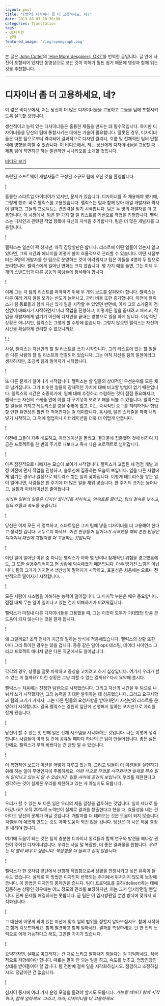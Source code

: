 ```yaml
---
layout: post
title: "[번역] 디자이너 좀 더 고용하세요, 네?"
date: 2019-08-03 18:30:00
categories: Translation
tags: 
- UI디자인
- 번역
featured_image: '/img/opengraph.png'
---
```

본 글은 [John Cutler](https://twitter.com/johncutlefish)의 ['Hire More desginers, OK?'](https://amplitude.com/blog/hire-more-designers)를 번역한 글입니다. 글 안에 사진이 포함되어 있지만 동영상으로 보는 것이 이해가 훨씬 쉽기 때문에 영상과 함께 읽는 것을 추천합니다. 

---

# 디자이너 좀 더 고용하세요, 네?

이 짧은 비디오에서, 저는 당신이 더 많은 디자이너들을 고용하고 그들을 팀에 포함시키도록 설득할 것입니다.


생산적이고 능력 있는 디자이너들은 훌륭한 제품을 만드는 데 필수적입니다. 하지만 디자이너들을 당신의 팀에 통합시키는 데에는 기술이 필요합니다. 잘못된 경우, 디자이너들은 다른 팀으로부터 격리되어 결과적으로 디자인 퀄리티, 흐름 및 전체적인 팀의 단합력에 영향을 미칠 수 있습니다. 이 비디오에서, 저는 당신에게 디자이너들을 고용할 때 제품 팀이 직면하곤 하는 일반적인 시나리오를 소개할 것입니다.


[비디오 보기](https://youtu.be/HdqX4A_3-bA)

---

숙련된 소프트웨어 개발자들로 구성된 소규모 팀에 오신 것을 환영합니다.

[!](/img/2019-08-03/01.jpeg)

훌륭한 스타트업 아이디어가 있지만, 문제가 있습니다. 디자이너를 꼭 채용해야 했기에, 그렇게 했죠. 바로 펠릭스를 고용했습니다. 펠릭스는 팀과 함께 앉아 매일 개발자와 짝지어 일하고, 그들의 프로덕트는 견인력을 얻기 시작합니다. 팀은 두 명의 개발자를 더 고용합니다. 이 시점에서, 팀은 한 가지 할 일 리스트를 기반으로 작업을 진행합니다. 펠릭스는 디자인과 관련된 작업 항목에 자신의 자석을 추가합니다. 팀은 더 많은 개발자를 고용합니다.

[!](/img/2019-08-03/02.jpeg)

펠릭스는 일손이 꽉 찼지만, 아직 감당할만은 합니다. 리스트에 어떤 일들이 있는지 알고 있다면, 그의 시간과 에너지를 어떻게 쓸지 효율적으로 관리할 수 있습니다. 어떤 시점부터는 8명의 개발자를 한 팀으로 운영하는 것이 어려워지고 팀은 이들을 4명의 두 팀으로 분리합니다. 펠릭스에게 일어난 변화는 크지 않습니다. 몇 가지 예를 들면, 그는 이제 두 개의 스탠드업과 다른 공동의 미팅들에 참석해야 합니다.

[!](/img/2019-08-03/03.jpeg)

이제 그는 각 팀의 리스트를 파악하기 위해 두 개의 보드를 살펴봐야 합니다. 펠릭스는 다른 여러 가지 일을 오가는 빈도가 늘어나고, 관리 비용 또한 증가합니다. 이전에 펠릭스가 팀 동료들과 함께 자신 있게 일을 시작할 수 있었던 반면에, 이제 그의 스케줄이 정신없이 바빠지기 시작하면서 미리 작업을 진행하고, 어떻게든 일을 끝내려고 애쓰고, 작업을 개발자에게 넘기기 이전에 디자인을 끝내는 방향으로 일을 하게 됩니다. 이상적인 상황은 아니지만, 펠릭스는 그렇게 할 수밖에 없습니다. 그렇지 않으면 펠릭스는 자신의 시간을 확실하게 관리할 수 없으니까요.

[!](/img/2019-08-03/04.jpeg)
[!](/img/2019-08-03/05.jpeg)

사실, 펠릭스는 자신만의 할 일 리스트를 쓰기 시작합니다. 그의 리스트에 있는 할 일들은 다른 사람의 할 일 리스트와 연결되어 있습니다. 그는 아직 자신을 팀의 일원이라고 생각하지만, 조금씩 팀과 멀어지기 시작합니다.

[!](/img/2019-08-03/06.jpeg)

또 다른 문제가 일어나기 시작합니다. 펠릭스는 할 일들의 상대적인 우선순위를 모른 채로 남겨집니다. 그가 비슷한 일들의 잠재적인 가치에 대해 비교할 방법이 없기 때문입니다. 펠릭스의 시간은 소중하기에, 일에 대해 추정하고 수렴하는 것이 점점 중요해지고, 펠릭스는 자신의 스케줄 안에 이를 다 구겨넣어 보려고 애를 써볼 수 있습니다. 펠릭스는 할 일들을 가지고 테트리스를 쌓을 수밖에 없고, 이는 즉각적인 요구를 처리하거나 협업할 만한 유연성은 훨씬 더 적어진다는 걸 의미합니다. 동시에, 팀은 스케줄을 꽉꽉 채워 넣기 시작하고, 그 덕에 협업이나 이터레이션을 더욱 더 어렵게 만듭니다.

[!](/img/2019-08-03/07.jpeg)

이전에 그들이 자주 배포하고, 이터레이션을 돌리고, 결과물에 집중했던 것에 비하여 지금은 프로젝트를 한 번의 주기로 내보내고 즉시 다음 프로젝트로 넘어갑니다.

[!](/img/2019-08-03/08.jpeg)

아주 점진적으로 나빠지는 모습이 보이기 시작합니다. 펠릭스가 고립된 채 점점 개발 과정 이전에 먼저 작업을 진행하고, 솔루션에 집중하는 모습이 보입니다. 일을 다른 사람에게 넘기는 경우나 일정으로 테트리스 쌓는 일이 잦아집니다. 이렇게 테트리스를 쌓는 일이 일어나면, 사람들은 한 주기에 더 많은 일을 채워 넣습니다. 한 주기의 크기는 늘어나고, 실험과 이터레이션은 줄어듭니다.

*이러한 일련의 일들은 디자인 퀄리티를 저하하고, 임팩트를 줄이고, 팀의 결속을 낮추고, 일의 흐름과 속도를 늦춥니다.*

[!](/img/2019-08-03/09.jpeg)

당신은 이제 모든 게 명백하고, 스타트업은 그저 팀에 넣을 디자이너를 더 고용해야 한다고 생각할 겁니다. 서두르지 마세요. *이런 현상들이 일어나기 시작했을 때의 흔한 반응은 디자이너 대신에 개발자를 더 고용하는 것입니다.*

[!](/img/2019-08-03/10.jpeg)

이런 일이 일어난 이유 중 하나는 펠릭스가 아마 몇 번이나 잠재적인 위험을 경고했음에도, 그 또한 실용주의적이고 현 상황에 익숙해졌기 때문입니다. 아주 망가진 느낌은 아닙니다. 팀의 크기가 커지면서 생산성이 떨어지기 시작하고, 효율성은 처음에는 오르나 전반적으로 떨어지기 시작합니다.

[!](/img/2019-08-03/11.jpeg)

모든 사람이 시스템을 이해하는 능력이 떨어집니다. 그 마지막 부분은 매우 중요합니다. 점점 대체 무슨 일이 일어나고 있는 건지 이해하기가 어려워집니다.

펠릭스가 마침내 다른 디자이너들을 고용했을 때, 그는 이것이 모두가 기대했던 만큼 큰 도움이 되지 않는다는 것을 알게 됩니다.

[!](/img/2019-08-03/12.jpeg)

왜 그럴까요? 조직 전체가 지금의 일하는 방식에 적응해있습니다. 펠릭스의 상황 또한 아마 그리 특이한 경우는 않을 겁니다. 종종 같은 일이 ops 테스팅, 데이터 사이언스 그리고 프로젝트 매니저 같은 다른 직군에서도 일어납니다.

[!](/img/2019-08-03/13.jpeg)

각각의 경우, 상황을 잘못 파악하고 증상을 고치려고 하기 십상입니다. 여기서 우리가 할 수 있는 게 뭘까요? 이런 상황은 그냥 피할 수 없는 걸까요? 다시 요약해 봅시다.

펠릭스는 처음에는 진정한 팀원으로 시작했습니다. 그리고 자신의 시간을 두 팀으로 나눠서 쓰기 시작했지만, 그의 능력을 최대한 발휘하는 데 성공했습니다. 그리고 요구사항과 팀의 크기가 커지자, 그는 다른 팀들의 요청사항을 받아내면서 자신만의 리스트를 운영하기 시작합니다. 결국 펠릭스는 영원히 앞단에 선행해서 일하는 포지션으로 자리를 잡게 됐습니다.

[!](/img/2019-08-03/14.jpeg)

당신이 할 수 있는 첫 번째 일은 전체 시스템을 시각화하는 것입니다. 나는 이렇게 생각합니다. 사람들이 여러 팀 간에 공유될 때마다 하나의 큰 팀이 만들어집니다. 좋든 싫든 간에요. 펠릭스가 무척 바쁘다는 건 금방 알 수 있습니다.

[!](/img/2019-08-03/15.jpeg)

이 복합적인 보드가 미션을 어떻게 다루고 있는지, 그리고 팀들이 이 미션들을 실현하기 위해 하는 일이 무엇인지에 주목하세요. *이런 식으로 작업을 시각화하면 실제로 무슨 일이 일어나고 있는지 알 수 있습니다. 일들 사이에 공간이 보입니다.* 우리를 제한한다고 생각하는 것이 실제론 우리를 제한하고 있는 게 아닐지도 모릅니다.

[!](/img/2019-08-03/16.jpeg)


우리가 할 수 있는 또 다른 일은 우리의 제품 결정을 검토하는 것입니다. 일이 제대로 돌아갔나요? 오직 20%의 노력만이 실제로 결과를 창출한다고 쳤을 때, 효율성을 내는 건 아마도 당신의 문제가 아닐 것입니다. 개발자를 더 데려오는 것은 도움이 되지 않습니다. 픽셀을 더 예쁘게 만드는 것도 아마 도움이 되진 않을 겁니다. 당신은 더 나은 제품 결정을 내려야 합니다.

여기에 도움이 되는 것은 팀의 충분한 디자이너 동료들과 함께 연구와 발견을 해나갈 권한이 주어진 디자이너입니다. 우리는 사실 덜 복잡한, 더 좋은 결과물을 원합니다. *우리는 더 빨리 배우고 싶습니다. 복잡함을 더 늘리고 싶지 않습니다.*

[!](/img/2019-08-03/17.jpeg)

펠릭스가 한 것처럼 앞단에서 선행해 작업함으로써 상황을 안정시키고 싶은 유혹이 들 수도 있습니다. 실제로 이 방법은 디자인이 반복되는 주기에서 뒤처지지 않도록 보장해줍니다. 이 방법은 디자인의 통제권을 줍니다. 팀이 프로덕트를 출하(deliver)하는 데에 집중하는 상황인 경우에는 어느 정도의 관리를 보장하지만, 이는 그저 임시방편일 뿐입니다. 진짜 문제를 해결하지는 못합니다. 곧 팀은 이 임시방편일 뿐인 방식에 맞춰서 최적화됩니다.

[!](/img/2019-08-03/18.jpeg)

그 대신에 어떻게 의미 있는 미션에 맞춰 일의 범위를 정할지 알아보십시오. 함께 시작하고 함께 킥오프하세요. 함께 발견하고 함께 일하세요. 결과를 측정하세요. 단 한 번의 노력으로 이게 가능하다고 해도, 그만한 가치가 있습니다.

[!](/img/2019-08-03/19.jpeg)

요약하자면, 실패로 미끄러지는 건 때로 느리고 알아채기 힘들다는 걸 기억하세요. 적극적으로 저항해야만 합니다. 때로는 말이 안 되는 일을 하고, 속도를 늦추고, 엉망진창인 상태를 받아들여야 할 겁니다. 팀 전반에 걸쳐 일을 시각화하십시오. 점검하고 조정하십시오. 정답이란 건 없습니다.

[!](/img/2019-08-03/20.jpeg)

심지어 동시에 여러 가지 운영 모델을 돌려야 할지도 모릅니다. *가능할 때마다 함께 시작하고, 함께 일하세요. 그리고, 자자, 디자이너를 더 고용하세요.*